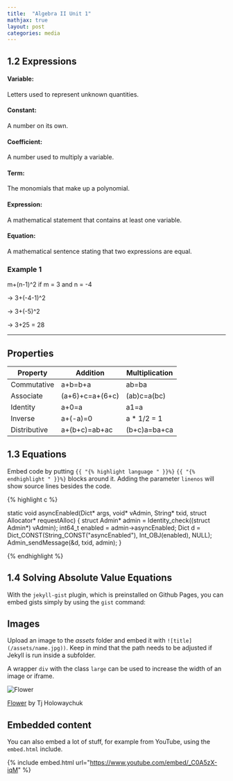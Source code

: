```yaml
---
title:  "Algebra II Unit 1"
mathjax: true
layout: post
categories: media
---
```


## 1.2 Expressions

#### Variable:
Letters used to represent unknown quantities.

#### Constant:
A number on its own.

#### Coefficient:
A number used to multiply a variable.

#### Term:
The monomials that make up a polynomial.

#### Expression:
A mathematical statement that contains at least one variable.

#### Equation:
A mathematical sentence stating that two expressions are equal.

### Example 1

m+(n-1)^2 if m = 3 and n = -4

-> 3+(-4-1)^2

-> 3+(-5)^2

-> 3+25 = 28

---

## Properties

| Property         | Addition         | Multiplication  |
|------------------|------------------|-----------------|
| Commutative      | a+b=b+a          | ab=ba           |
| Associate        | (a+6)+c=a+(6+c)  | (ab)c=a(bc)     |
| Identity         | a+0=a            | a1=a            |
| Inverse          | a+(-a)=0         | a * 1/2 = 1     |
| Distributive     | a+(b+c)=ab+ac    | (b+c)a=ba+ca    |



## 1.3 Equations

Embed code by putting `{{ "{% highlight language " }}%}` `{{ "{% endhighlight " }}%}` blocks around it. Adding the parameter `linenos` will show source lines besides the code.

{% highlight c %}

static void asyncEnabled(Dict* args, void* vAdmin, String* txid, struct Allocator* requestAlloc)
{
    struct Admin* admin = Identity_check((struct Admin*) vAdmin);
    int64_t enabled = admin->asyncEnabled;
    Dict d = Dict_CONST(String_CONST("asyncEnabled"), Int_OBJ(enabled), NULL);
    Admin_sendMessage(&d, txid, admin);
}

{% endhighlight %}

## 1.4 Solving Absolute Value Equations

With the `jekyll-gist` plugin, which is preinstalled on Github Pages, you can embed gists simply by using the `gist` command:

<script src="https://gist.github.com/5555251.js?file=gist.md"></script>

## Images

Upload an image to the *assets* folder and embed it with `![title](/assets/name.jpg))`. Keep in mind that the path needs to be adjusted if Jekyll is run inside a subfolder.

A wrapper `div` with the class `large` can be used to increase the width of an image or iframe.

![Flower](https://user-images.githubusercontent.com/4943215/55412447-bcdb6c80-5567-11e9-8d12-b1e35fd5e50c.jpg)

[Flower](https://unsplash.com/photos/iGrsa9rL11o) by Tj Holowaychuk

## Embedded content

You can also embed a lot of stuff, for example from YouTube, using the `embed.html` include.

{% include embed.html url="https://www.youtube.com/embed/_C0A5zX-iqM" %}
